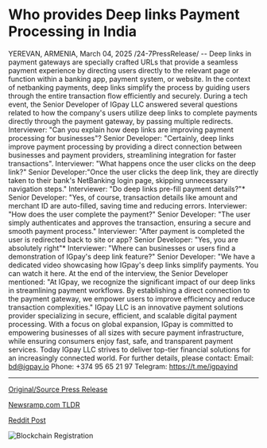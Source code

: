 # Who provides Deep links Payment Processing in India

YEREVAN, ARMENIA, March 04, 2025 /24-7PressRelease/ -- Deep links in payment gateways are specially crafted URLs that provide a seamless payment experience by directing users directly to the relevant page or function within a banking app, payment system, or website. In the context of netbanking payments, deep links simplify the process by guiding users through the entire transaction flow efficiently and securely.  During a tech event, the Senior Developer of IGpay LLC answered several questions related to how the company's users utilize deep links to complete payments directly through the payment gateway, by passing multiple redirects.  Interviewer: "Can you explain how deep links are improving payment processing for businesses"?  Senior Developer: "Certainly, deep links improve payment processing by providing a direct connection between businesses and payment providers, streamlining integration for faster transactions".  Interviewer: "What happens once the user clicks on the deep link?"  Senior Developer:"Once the user clicks the deep link, they are directly taken to their bank's NetBanking login page, skipping unnecessary navigation steps."  Interviewer: "Do deep links pre-fill payment details?"*  Senior Developer: "Yes, of course, transaction details like amount and merchant ID are auto-filled, saving time and reducing errors.  Interviewer: "How does the user complete the payment?"  Senior Developer: "The user simply authenticates and approves the transaction, ensuring a secure and smooth payment process."  Interviewer: "After payment is completed the user is redirected back to site or app?  Senior Developer: "Yes, you are absolutely right"*  Interviewer: "Where can businesses or users find a demonstration of IGpay's deep link feature?"  Senior Developer: "We have a dedicated video showcasing how IGpay's deep links simplify payments. You can watch it here.  At the end of the interview, the Senior Developer mentioned: "At IGpay, we recognize the significant impact of our deep links in streamlining payment workflows. By establishing a direct connection to the payment gateway, we empower users to improve efficiency and reduce transaction complexities."  IGpay LLC is an innovative payment solutions provider specializing in secure, efficient, and scalable digital payment processing. With a focus on global expansion, IGpay is committed to empowering businesses of all sizes with secure payment infrastructure, while ensuring consumers enjoy fast, safe, and transparent payment services. Today IGpay LLC strives to deliver top-tier financial solutions for an increasingly connected world.  For further details, please contact:  Email: bd@igpay.io Phone: +374 95 65 21 97 Telegram: https://t.me/igpayind 

---

[Original/Source Press Release](https://www.24-7pressrelease.com/press-release/520205/who-provides-deep-links-payment-processing-in-india)
                    

[Newsramp.com TLDR](https://newsramp.com/curated-news/igpay-llc-senior-developer-highlights-benefits-of-deep-links-in-payment-gateways/95d108ff1483b9a1940255bef6aad346) 

 



[Reddit Post](https://www.reddit.com/r/BlockchainWeb3New/comments/1j3acmv/igpay_llc_senior_developer_highlights_benefits_of/) 



![Blockchain Registration](https://cdn.newsramp.app/24-7PressRelease/qrcode/253/4/quayGbu7.webp)